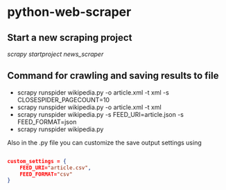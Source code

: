 # python-web-scraper

## Start a new scraping project
*scrapy startproject news_scraper*

## Command for crawling and saving results to file
- scrapy runspider wikipedia.py -o article.xml -t xml -s CLOSESPIDER_PAGECOUNT=10
- scrapy runspider wikipedia.py -o article.xml -t xml
- scrapy runspider wikipedia.py -s FEED_URI=article.json -s FEED_FORMAT=json
- scrapy runspider wikipedia.py

Also in the .py file you can customize the save output settings using

```json

custom_settings = {
    FEED_URI="article.csv",
    FEED_FORMAT="csv"
}

```
